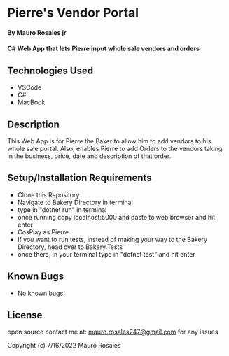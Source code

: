 # Pierre's Vendor Portal

#### By Mauro Rosales jr

#### C# Web App that lets Pierre input whole sale vendors and orders

## Technologies Used

* VSCode
* C#
* MacBook



## Description

This Web App is for Pierre the Baker to allow him to add vendors to his whole sale portal. Also, enables Pierre to add Orders to the vendors taking in the business, price, date and description of that order.

## Setup/Installation Requirements

* Clone this Repository
* Navigate to Bakery Directory in terminal
* type in "dotnet run" in terminal
* once running copy  localhost:5000 and paste to web browser and hit enter
* CosPlay as Pierre
* if you want to run tests, instead of making your way to the Bakery Directory, head over to Bakery.Tests
* once there, in your terminal type in "dotnet test" and hit enter

## Known Bugs

* No known bugs

## License

open source
contact me at: mauro.rosales247@gmail.com for any issues

Copyright (c) 7/16/2022 Mauro Rosales

